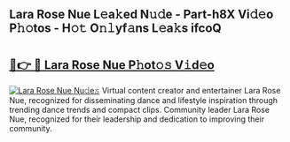 ## Lara Rose Nue L𝚎a𝚔ed N𝚞𝚍e - Part-h8X Vi𝚍𝚎o P𝚑𝚘tos - H𝚘𝚝 O𝚗𝚕yf𝚊ns L𝚎a𝚔s ifcoQ

# <h2><a href="http://kf9a9l.oniu.top/?m=Lara+Rose+Nue">🔗👉 🔴 Lara Rose Nue P𝚑ot𝚘𝚜 V𝚒d𝚎o</a></h2>

[![Lara Rose Nue Nu𝚍e𝚜](https://i.imgur.com/0qMVB7G.gif)](http://kf9a9l.oniu.top/?m=Lara+Rose+Nue)
Virtual content creator and entertainer Lara Rose Nue, recognized for disseminating dance and lifestyle inspiration through trending dance trends and compact clips. Community leader Lara Rose Nue, recognized for their leadership and dedication to improving their community.  
